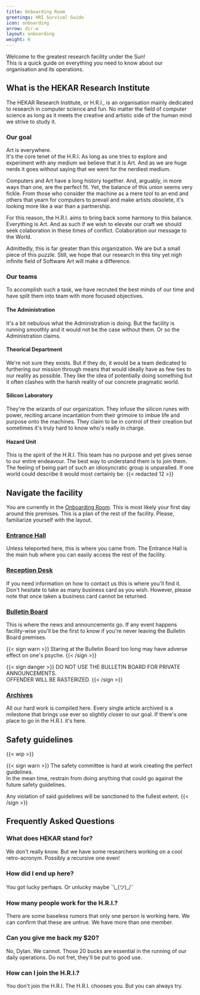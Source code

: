 ```yaml
---
title: Onboarding Room
greetings: HRI Survival Guide
icon: onboarding
arrow: dir-w
layout: onboarding
weight: 6
---
```


Welcome to the greatest research facility under the Sun!  
This is a quick guide on everything you need to know about our organisation and
its operations.

## What is the HEKAR Research Institute

The HEKAR Research Institute, or H.R.I., is an organisation mainly dedicated to research
in computer science and fun. No matter the field of computer science as long as it meets
the creative and artistic side of the human mind we strive to study it.

### Our goal

Art is everywhere.  
It's the core tenet of the H.R.I. As long as one tries to explore
and experiment with any medium we believe that it is Art. And as we are huge
nerds it goes without saying that we went for the nerdiest medium.

Computers and Art have a long history together. And, arguably, in more ways than
one, are the perfect fit. Yet, the balance of this union seems very fickle.
From those who consider the machine as a mere tool to an end and others that yearn for
computers to prevail and make artists obsolete, it's looking more like a war than
a partnership.

For this reason, the H.R.I. aims to bring back some harmony to this balance.
Everything is Art. And as such if we wish to elevate our craft we should seek
colaboration in these times of conflict. Colaboration our message to the World.

Admittedly, this is far greater than this organization. We are but a small piece
of this puzzle. Still, we hope that our research in this tiny yet nigh infinite
field of Software Art will make a difference.

### Our teams

To accomplish such a task, we have recruted the best minds of our time and have
split them into team with more focused objectives.

#### The Administration

It's a bit nebulous what the Administration is doing. But the facility is running
smoothly and it would not be the case without them. Or so the Administration claims.

#### Theorical Department

We're not sure they exists. But if they do, it would be a team dedicated to
furthering our mission through means that would ideally have as few ties to our
reality as possible. They like the idea of potentially doing something but it
often clashes with the harsh reality of our concrete pragmatic world.

#### Silicon Laboratory

They're the wizards of our organization. They infuse the silicon runes with power,
reciting arcane incantation from their grimoire to imbue life and purpose onto the
machines. They claim to be in control of their creation but sometimes it's truly
hard to know who's really in charge.

#### Hazard Unit

This is the spirit of the H.R.I. This team has no purpose and yet gives sense to
our entire endeavour. The best way to understand them is to join them. The feeling
of being part of such an idiosyncratic group is unparalled. If one world could describe
it would most certainly be: {{< redacted 12 >}}

## Navigate the facility

You are currently in the [Onboarding Room](#). This is most likely your first day
around this premises. This is a plan of the rest of the facility. Please, familiarize
yourself with the layout.

### [Entrance Hall](/)

Unless teleported here, this is where you came from. The Entrance Hall is the main
hub where you can easily access the rest of the facility.

### [Reception Desk](/reception)

If you need information on how to contact us this is where you'll find it. Don't
hesitate to take as many business card as you wish. However, please note that once
taken a business card cannot be returned.

### [Bulletin Board](/bulletin)

This is where the news and announcements go. If any event happens facility-wise you'll
be the first to know if you're never leaving the Bulletin Board premises.

{{< sign warn >}}
Staring at the Bulletin Board too long may have adverse effect on one's psyche.
{{< /sign >}}

{{< sign danger >}}
DO NOT USE THE BULLETIN BOARD FOR PRIVATE ANNOUNCEMENTS.  
OFFENDER WILL BE RASTERIZED.
{{< /sign >}}

### [Archives](/archives)

All our hard work is compiled here. Every single article archived is a milestone
that brings use ever so slightly closer to our goal. If there's one place to go
in the H.R.I. it's here.

## Safety guidelines

{{< wip >}}

{{< sign warn >}}
The safety committee is hard at work creating the perfect guidelines.  
In the mean time, restrain from doing anything that could go against the future
safety guidelines.

Any violation of said guidelines will be sanctioned to the fullest extent.
{{< /sign >}}

## Frequently Asked Questions

### What does HEKAR stand for?

We don't really know. But we have some researchers working on a cool retro-acronym.
Possibly a recursive one even!

### How did I end up here?

You got lucky perhaps. Or unlucky maybe ¯\\\_(ツ)\_/¯

### How many people work for the H.R.I.?

There are some baseless rumors that only one person is working here. We can confirm
that these are untrue. We have more than one member.

### Can you give me back my $20?

No, Dylan. We cannot. Those 20 bucks are essential in the running of our daily
operations. Do not fret, they'll be put to good use.

### How can I join the H.R.I.?

You don't join the H.R.I. The H.R.I. chooses you. But you can always try.
